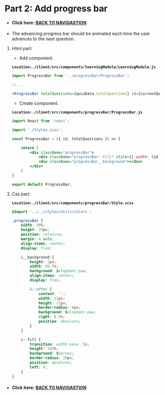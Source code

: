 # Part 2: Add progress bar 

- #### Click here: [BACK TO NAVIGASTION](https://github.com/DonghaoWu/codeTyke-doc/blob/main/README.md)

- The advancing progress bar should be animated each time the user advances to the next question.

1. Html part:

    - Add component.

    __`Location:./client/src/components/learningModule/LearningModule.js`__

    ```jsx
    import ProgressBar from '../progressBar/ProgressBar';

    //...

    <ProgressBar totalQuestions={quizData.totalQuestions} id={currentQuestion.id} />
    ```

    - Create component.

    __`Location:./client/src/components/progressBar/ProgressBar.js`__

    ```jsx
    import React from 'react';

    import './Styles.scss';

    const ProgressBar = ({ id, totalQuestions }) => {

        return (
            <div className="progressBar">
                <div className="progressBar--fill" style={{ width: (id + 1) / (totalQuestions) * 100 + "%" }} />
                <div className="progressBar__background"></div>
            </div>
        )
    }

    export default ProgressBar;
    ```

2. Css part:

    __`Location:./client/src/components/progressBar/Style.scss`__

    ```css
    @import '../../styles/utils/colors';

    .progressBar {
        width: 90%;
        height: 20px;
        position: relative;
        margin: 0 auto;
        align-items: center;
        display: flex;

        &__background {
            height: 2px;
            width: 99.5%;
            background: $elephant-paw;
            align-items: center;
            display: flex;

            &::after {
                content: '';
                width: 12px;
                height: 12px;
                border-radius: 6px;
                background: $elephant-paw;
                right: 0.5%;
                position: absolute;
            }
        }

        &--fill {
            transition: width ease .5s;
            height: 100%;
            background: $barney;
            border-radius: 20px;
            position: absolute;
            left: 0;
        }
    }
    ```

- #### Click here: [BACK TO NAVIGASTION](https://github.com/DonghaoWu/codeTyke-doc/blob/main/README.md)